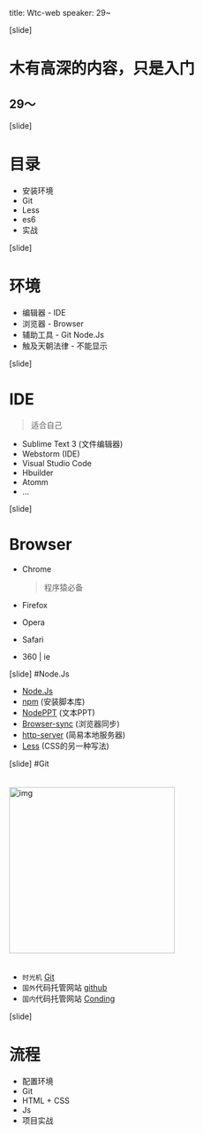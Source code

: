 ﻿
title: Wtc-web
speaker: 29~
<!-- theme: -->

[slide]

# 木有高深的内容，**只是入门**
## 29～

[slide]

# 目录

- 安装环境
- Git
- Less
- es6
- 实战


[slide]

# 环境

- 编辑器 - IDE
- 浏览器 - Browser
- 辅助工具 - Git Node.Js
- 触及天朝法律 - 不能显示


[slide] 

# IDE
> 适合自己

- Sublime Text 3 (文件编辑器)
- Webstorm (IDE)
- Visual Studio Code
- Hbuilder
- Atomm
- ...

[slide]

# Browser

- Chrome
	> 程序猿必备

- Firefox
- Opera
- Safari
- 360 | ie


[slide]
#Node.Js

- [Node.Js](http://nodejs.org)
- [npm](https://npm.taobao.org/) (安装脚本库)
- [NodePPT](https://github.com/ksky521/nodeppt/) (文本PPT)
- [Browser-sync](http://www.browsersync.cn/) (浏览器同步)
- [http-server](https://github.com/indexzero/http-server) (简易本地服务器)
- [Less](http://www.bootcss.com/p/lesscss/) (CSS的另一种写法)

[slide]
#Git

<img src="http://ots3ze24j.bkt.clouddn.com/sgj.png" alt="img" width="300" style="margin:20px auto">

- `时光机` [Git](http://www.liaoxuefeng.com/wiki/0013739516305929606dd18361248578c67b8067c8c017b000/)
- `国外`代码托管网站 [github](http://github.com)
- `国内`代码托管网站 [Conding](http://www.coding.net)

[slide]
# 流程
- 配置环境
- Git
- HTML + CSS
- Js
- 项目实战